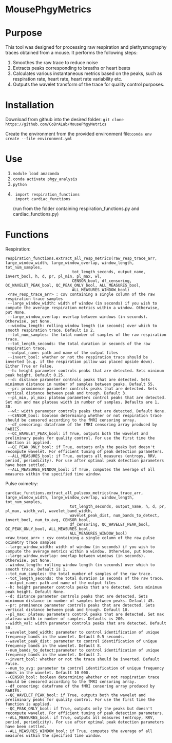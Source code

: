 # MousePhgyMetrics

# **Purpose**
This tool was designed for processing raw respiration and plethysmography traces obtained from a mouse. It performs the following steps:
1) Smoothes the raw trace to reduce noise
2) Extracts peaks corresponding to breaths or heart beats
3) Calculates various instantaneous metrics based on the peaks, such as respiration rate, heart rate, heart rate variability etc. 
4) Outputs the wavelet transform of the trace for quality control purposes.

# **Installation** 
Download from github into the desired folder:
`git clone https://github.com/CoBrALab/MousePhgyMetrics`

Create the environment from the provided environment file:`conda env create --file environment.yml`
# **Use**
1. `module load anaconda`
2. `conda activate phgy_analysis`
3. `python`
3. ``` 
    import respiration_functions
    import cardiac_functions
    ```
    (run from the folder containing respiration_functions.py and cardiac_functions.py)
    
# **Functions** 
Respiration:
```
respiration_functions.extract_all_resp_metrics(raw_resp_trace_arr, large_window_width, large_window_overlap, window_length, tot_num_samples,
                             tot_length_seconds, output_name, invert_bool, h, d, pr, pl_min, pl_max, wl, 
                             CENSOR_bool, df_censoring, QC_WAVELET_PEAK_bool, QC_PEAK_ONLY_bool, ALL_MEASURES_bool, 
                             ALL_MEASURES_WINDOW_bool)
 <raw_resp_trace_arr> : csv containing a single column of the raw respiration trace samples
 --large_window_width: width of window (in seconds) if you wish to compute the average respiration metrics within a window. Otherwise, put None.
 --large_window_overlap: overlap between windows (in seconds). Otherwise, put None.
 --window_length: rolling window length (in seconds) over which to smooth respiration trace. Default is 2.
 --tot_num_samples: the total number of samples of the raw respiration trace.
 --tot_length_seconds: the total duration in seconds of the raw respiration trace.
 --output_name: path and name of the output files
 --invert_bool: whether or not the respiration trace should be inverted (e.g. if the respiration pillow was placed upside down). Either True or False.
 --h: height parameter controls peaks that are detected. Sets minimum peak height. Default 0.25.
 --d: distance parameter controls peaks that are detected. Sets minimmum distance in number of samples between peaks. Default 55.
 --pr: prominence parameter controls peaks that are detected. Sets vertical distance between peak and trough. Default 3.
 --pl_min, pl_max: plateau parameters control peaks that are detected. Set min and max plateau width in number of samples. Defaults are 1, 30.
 --wl: width parameter controls peaks that are detected. Default None.
 --CENSOR_bool: boolean determining whether or not respiration trace should be censored according to the fMRI censoring array.
 --df_censoring: dataframe of the fMRI censoring array produced by RABIES.
 --QC_WAVELET_PEAK_bool: if True, outputs both the wavelet and preliminary peaks for quality control. For use the first time the function is applied.
 --QC_PEAK_ONLY_bool: if True, outputs only the peaks but doesn't recompute wavelet. For efficient tuning of peak detection parameters.
 --ALL_MEASURES_bool: if True, outputs all measures (entropy, RRV, period, periodicity). For use after optimal peak detection parameters have been settled.
 --ALL_MEASURES_WINDOW_bool: if True, computes the average of all measures within the specified time window.
 ```
 Pulse oximetry:
 ```
cardiac_functions.extract_all_pulseox_metrics(raw_trace_arr, large_window_width, large_window_overlap, window_length, tot_num_samples,
                             tot_length_seconds, output_name, h, d, pr, pl_max, width_val, wavelet_band_width,
                             wavelet_peak_dist, num_bands_to_detect, invert_bool, num_to_avg, CENSOR_bool,
                             df_censoring, QC_WAVELET_PEAK_bool, QC_PEAK_ONLY_bool, ALL_MEASURES_bool, 
                             ALL_MEASURES_WINDOW_bool)
 <raw_trace_arr> : csv containing a single column of the raw pulse oximetry trace samples
 --large_window_width: width of window (in seconds) if you wish to compute the average metrics within a window. Otherwise, put None.
 --large_window_overlap: overlap between windows (in seconds). Otherwise, put None.
 --window_length: rolling window length (in seconds) over which to smooth trace. Default is 1.
 --tot_num_samples: the total number of samples of the raw trace.
 --tot_length_seconds: the total duration in seconds of the raw trace.
 --output_name: path and name of the output files
 --h: height parameter controls peaks that are detected. Sets minimum peak height. Default None.
 --d: distance parameter controls peaks that are detected. Sets minimmum distance in number of samples between peaks. Default 45.
 --pr: prominence parameter controls peaks that are detected. Sets vertical distance between peak and trough. Default 10.
 --pl_max: plateau parameters control peaks that are detected. Set max plateau width in number of samples. Defaults is 200.
 --width_val: width parameter controls peaks that are detected. Default 50.
 --wavelet_band_width: parameter to control identification of unique frequency bands in the wavelet. Default 0.5 seconds.
 --wavelet_peak_dist: parameter to control identification of unique frequency bands in the wavelet. Default 8. 
 --num_bands_to_detect:parameter to control identification of unique frequency bands in the wavelet. Default 2.  
 --invert_bool: whether or not the trace should be inverted. Default False.
 --num_to_avg: parameter to control identification of unique frequency bands in the wavelet. Default 10 000. 
 --CENSOR_bool: boolean determining whether or not respiration trace should be censored according to the fMRI censoring array.
 --df_censoring: dataframe of the fMRI censoring array produced by RABIES.
 --QC_WAVELET_PEAK_bool: if True, outputs both the wavelet and preliminary peaks for quality control. For use the first time the function is applied.
 --QC_PEAK_ONLY_bool: if True, outputs only the peaks but doesn't recompute wavelet. For efficient tuning of peak detection parameters.
 --ALL_MEASURES_bool: if True, outputs all measures (entropy, RRV, period, periodicity). For use after optimal peak detection parameters have been settled.
 --ALL_MEASURES_WINDOW_bool: if True, computes the average of all measures within the specified time window.
 ```
